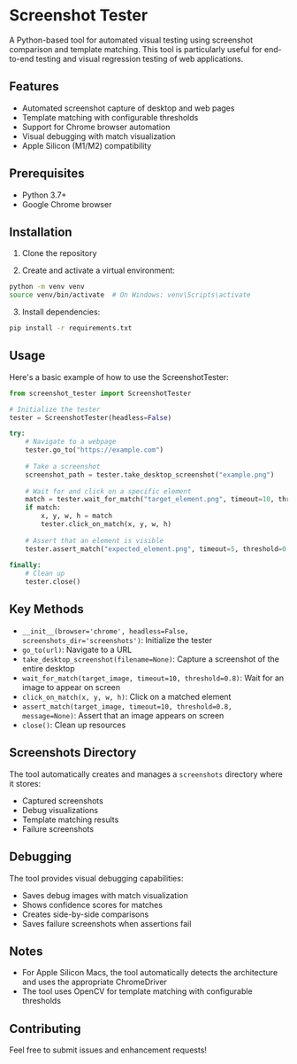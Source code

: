 # Screenshot Tester

A Python-based tool for automated visual testing using screenshot comparison and template matching. This tool is particularly useful for end-to-end testing and visual regression testing of web applications.

## Features

- Automated screenshot capture of desktop and web pages
- Template matching with configurable thresholds
- Support for Chrome browser automation
- Visual debugging with match visualization
- Apple Silicon (M1/M2) compatibility

## Prerequisites

- Python 3.7+
- Google Chrome browser

## Installation

1. Clone the repository

2. Create and activate a virtual environment:
```bash
python -m venv venv
source venv/bin/activate  # On Windows: venv\Scripts\activate
```

3. Install dependencies:
```bash
pip install -r requirements.txt
```


## Usage

Here's a basic example of how to use the ScreenshotTester:

```python
from screenshot_tester import ScreenshotTester

# Initialize the tester
tester = ScreenshotTester(headless=False)

try:
    # Navigate to a webpage
    tester.go_to("https://example.com")
    
    # Take a screenshot
    screenshot_path = tester.take_desktop_screenshot("example.png")
    
    # Wait for and click on a specific element
    match = tester.wait_for_match("target_element.png", timeout=10, threshold=0.8)
    if match:
        x, y, w, h = match
        tester.click_on_match(x, y, w, h)
    
    # Assert that an element is visible
    tester.assert_match("expected_element.png", timeout=5, threshold=0.8)
    
finally:
    # Clean up
    tester.close()
```

## Key Methods

- `__init__(browser='chrome', headless=False, screenshots_dir='screenshots')`: Initialize the tester
- `go_to(url)`: Navigate to a URL
- `take_desktop_screenshot(filename=None)`: Capture a screenshot of the entire desktop
- `wait_for_match(target_image, timeout=10, threshold=0.8)`: Wait for an image to appear on screen
- `click_on_match(x, y, w, h)`: Click on a matched element
- `assert_match(target_image, timeout=10, threshold=0.8, message=None)`: Assert that an image appears on screen
- `close()`: Clean up resources

## Screenshots Directory

The tool automatically creates and manages a `screenshots` directory where it stores:
- Captured screenshots
- Debug visualizations
- Template matching results
- Failure screenshots

## Debugging

The tool provides visual debugging capabilities:
- Saves debug images with match visualization
- Shows confidence scores for matches
- Creates side-by-side comparisons
- Saves failure screenshots when assertions fail

## Notes

- For Apple Silicon Macs, the tool automatically detects the architecture and uses the appropriate ChromeDriver
- The tool uses OpenCV for template matching with configurable thresholds


## Contributing

Feel free to submit issues and enhancement requests! 